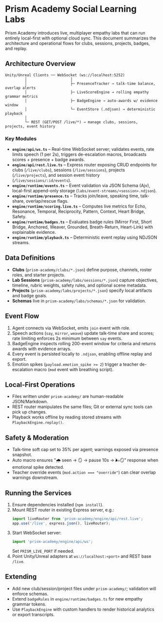# Prism Academy Social Learning Labs

Prism Academy introduces live, multiplayer empathy labs that can run entirely local-first with optional cloud sync. This document summarizes the architecture and operational flows for clubs, sessions, projects, badges, and replay.

## Architecture Overview

```
Unity/Unreal Clients ── WebSocket (ws://localhost:5252)
         │                    │
         │                    ├─ PresenceTracker → talk-time balance, overlap alerts
         │                    ├─ LiveScoreEngine → rolling empathy grammar metrics
         │                    ├─ BadgeEngine → auto-awards w/ evidence window
         │                    └─ EventStore (.ndjson) → deterministic playback
         │
         └─ REST (GET/POST /live/*) → manage clubs, sessions, projects, event history
```

### Key Modules
- **`engine/api/ws.ts`** – Real-time WebSocket server; validates events, rate limits speech (1 per 2s), triggers de-escalation macros, broadcasts scores + presence + badge awards.
- **`engine/api/rest.live.ts`** – Express router exposing CRUD endpoints for clubs (`/live/clubs`), sessions (`/live/sessions`), projects (`/live/projects`), and session event history (`/live/sessions/:id/events`).
- **`engine/runtime/events.ts`** – Event validation via JSON Schema (Ajv), local-first append-only storage (`labs/event-streams/<session>.ndjson`).
- **`engine/runtime/presence.ts`** – Tracks join/leave, speaking time, talk-share, overlap/rescue flags.
- **`engine/runtime/scoring.live.ts`** – Computes live metrics for Echo, Resonance, Temporal, Reciprocity, Pattern, Context, Heart Bridge, Safety.
- **`engine/runtime/badges.ts`** – Evaluates badge rules (Mirror First, Short Bridge, Anchored, Weaver, Grounded, Breath-Return, Heart-Link) with explainable evidence.
- **`engine/runtime/playback.ts`** – Deterministic event replay using NDJSON streams.

## Data Definitions
- **Clubs** (`prism-academy/clubs/*.json`) define purpose, channels, roster roles, and starter projects.
- **Lab Sessions** (`prism-academy/labs/sessions/*.json`) capture objectives, timeline, rubric weights, safety rules, and optional scene metadata.
- **Projects** (`prism-academy/labs/projects/*.json`) specify local artifacts and badge goals.
- **Schemas** live in `prism-academy/labs/schemas/*.json` for validation.

## Event Flow
1. Agent connects via WebSocket, emits `join` event with role.
2. Speech actions (`say`, `mirror`, `weave`) update talk-time share and scores; rate limiting enforces 2s minimum between `say` events.
3. BadgeEngine inspects rolling 200-event window for criteria and returns awards with evidence arrays.
4. Every event is persisted locally to `.ndjson`, enabling offline replay and export.
5. Emotion spikes (`payload.emotion_spike >= 2`) trigger a teacher de-escalation macro (`mod` event with breathing script).

## Local-First Operations
- Files written under `prism-academy/` are human-readable JSON/Markdown.
- REST router manipulates the same files; Git or external sync tools can pick up changes.
- Playback works offline by reading stored streams with `PlaybackEngine.replay()`.

## Safety & Moderation
- Talk-time soft cap set to 35% per agent; warnings exposed via presence snapshot.
- Auto macro ensures "🌧️ seen → 🪞 → pause 10s → 🌬️🪞" response when emotional spike detected.
- Teacher override events (`mod.action === "override"`) can clear overlap warnings downstream.

## Running the Services
1. Ensure dependencies installed (`npm install`).
2. Mount REST router in existing Express server, e.g.:
   ```ts
   import liveRouter from 'prism-academy/engine/api/rest.live';
   app.use('/live', express.json(), liveRouter);
   ```
3. Start WebSocket server:
   ```ts
   import 'prism-academy/engine/api/ws';
   ```
   Set `PRISM_LIVE_PORT` if needed.
4. Point Unity/Unreal adapters at `ws://localhost:<port>` and REST base `/live`.

## Extending
- Add new club/session/project files under `prism-academy/`; validation will enforce schemas.
- Extend `badgeRules` in `engine/runtime/badges.ts` for new empathy grammar tokens.
- Use `PlaybackEngine` with custom handlers to render historical analytics or export transcripts.
